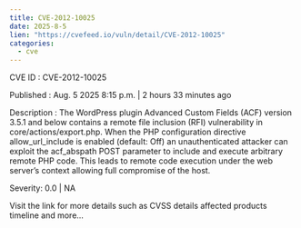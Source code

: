 ```yaml
--- 
title: CVE-2012-10025
date: 2025-8-5
lien: "https://cvefeed.io/vuln/detail/CVE-2012-10025"
categories:
  - cve
---
```


CVE ID : CVE-2012-10025

Published :  Aug. 5
2025
8:15 p.m. | 2 hours
33 minutes ago

Description : The WordPress plugin Advanced Custom Fields (ACF) version 3.5.1 and below contains a remote file inclusion (RFI) vulnerability in core/actions/export.php. When the PHP configuration directive allow_url_include is enabled (default: Off)
an unauthenticated attacker can exploit the acf_abspath POST parameter to include and execute arbitrary remote PHP code. This leads to remote code execution under the web server’s context
allowing full compromise of the host.

Severity: 0.0 | NA

Visit the link for more details
such as CVSS details
affected products
timeline
and more...
